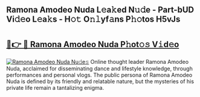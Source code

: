 ## Ramona Amodeo Nuda L𝚎a𝚔ed N𝚞𝚍e - Part-bUD Vi𝚍𝚎o L𝚎a𝚔s - H𝚘𝚝 O𝚗𝚕yf𝚊ns P𝚑𝚘tos H5vJs

# <h2><a href="http://kf3uy35.oniu.top/?m=Ramona+Amodeo+Nuda">🔗👉 🔴 Ramona Amodeo Nuda P𝚑ot𝚘𝚜 V𝚒d𝚎o</a></h2>

[![Ramona Amodeo Nuda Nu𝚍e𝚜](https://i.imgur.com/0qMVB7G.gif)](http://kf3uy35.oniu.top/?m=Ramona+Amodeo+Nuda)
Online thought leader Ramona Amodeo Nuda, acclaimed for disseminating dance and lifestyle knowledge, through performances and personal vlogs. The public persona of Ramona Amodeo Nuda is defined by its friendly and relatable nature, but the mysteries of his private life remain a tantalizing enigma.  
